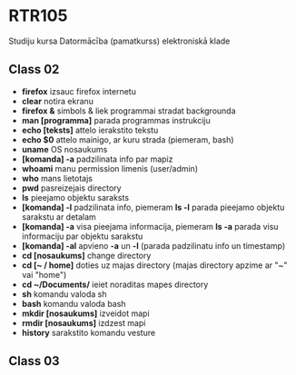 # RTR105
Studiju kursa Datormācība (pamatkurss) elektroniskā klade


## Class 02
- **firefox** izsauc firefox internetu
- **clear** notira ekranu
- **firefox &** simbols & liek programmai stradat backgrounda
- **man [programma]** parada programmas instrukciju
 - **echo [teksts]** attelo ierakstito tekstu
 - **echo $0** attelo mainigo, ar kuru strada (piemeram, bash)
 - **uname** OS nosaukums
 - **[komanda] -a** padzilinata info par mapiz
 - **whoami** manu permission limenis (user/admin)
 - **who** mans lietotajs
 - **pwd** pasreizejais directory
 - **ls** pieejamo objektu saraksts  
 - **[komanda] -l** padzilinata info, piemeram **ls -l** parada pieejamo objektu sarakstu ar detalam
 - **[komanda] -a** visa pieejama informacija, piemeram **ls -a** parada visu informaciju par objektu sarakstu
 - **[komanda] -al** apvieno **-a** un **-l** (parada padzilinatu info un timestamp)
 - **cd [nosaukums]** change directory
 - **cd [~ / home]** doties uz majas directory (majas directory apzime ar "~" vai "home")
 - **cd ~/Documents/** ieiet noraditas mapes directory
 - **sh** komandu valoda sh
 - **bash** komandu valoda bash
 - **mkdir [nosaukums]** izveidot mapi
 - **rmdir [nosaukums]** izdzest mapi
 - **history** sarakstito komandu vesture
 
 
 ## Class 03
 

